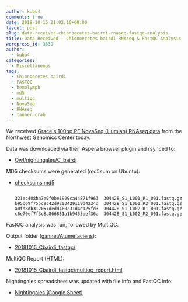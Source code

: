 ```yaml
---
author: kubu4
comments: true
date: 2018-10-15 21:02:16+00:00
layout: post
slug: data-received-chionoecetes-bairdi-rnaseq-fastqc-analysis
title: Data Received - Chionoecetes bairdi RNAseq & FastQC Analysis
wordpress_id: 3639
author:
  - kubu4
categories:
  - Miscellaneous
tags:
  - Chionoecetes bairdi
  - FASTQC
  - hemolymph
  - md5
  - multiqc
  - NovaSeq
  - RNAseq
  - tanner crab
---
```


We received [Grace's 100bp PE NovaSeq (Illumian) RNAseq data](https://grace-ac.github.io/Pooled-sample-handed-toNWGC/) from the Northwest Genomics Center today.

Data was downloaded via their Aspera browser plugin and rsynced to:





  * [Owl/nightingales/C_bairdi](http://owl.fish.washington.edu/nightingales/C_bairdi/)



MD5 checksums were generated (md5sum on Ubuntu):



  * [checksums.md5](http://owl.fish.washington.edu/nightingales/C_bairdi/checksums.md5)




    
    <code>
    321ec408ba7e0f0be1929ca44871f963  304428_S1_L001_R1_001.fastq.gz
    b95c69f755c9c42d9203429119d4234d  304428_S1_L001_R2_001.fastq.gz
    a0fd8db312057dedd480231d4d125fd3  304428_S1_L002_R1_001.fastq.gz
    c6e70ef7f3c8a866851a1b9453aef36a  304428_S1_L002_R2_001.fastq.gz
    </code>



FastQC analysis was run, followed by MultiQC.

Output folder ([gannet/Atumefaciens](http://gannet.fish.washington.edu/Atumefaciens)):





  * [20181015_Cbairdi_fastqc/](http://gannet.fish.washington.edu/Atumefaciens/20181015_Cbairdi_fastqc/)



MultiQC Report (HTML):



  * [20181015_Cbairdi_fastqc/multiqc_report.html](http://gannet.fish.washington.edu/Atumefaciens/20181015_Cbairdi_fastqc/multiqc_report.html)



Nightingales spreadsheet was updated with file info and FastQC info:



  * [Nightingales (Google Sheet)](https://docs.google.com/spreadsheets/d/1_XqIOPVHSBVGscnjzDSWUeRL7HUHXfaHxVzec-I-8Xk/edit?usp=sharing)


